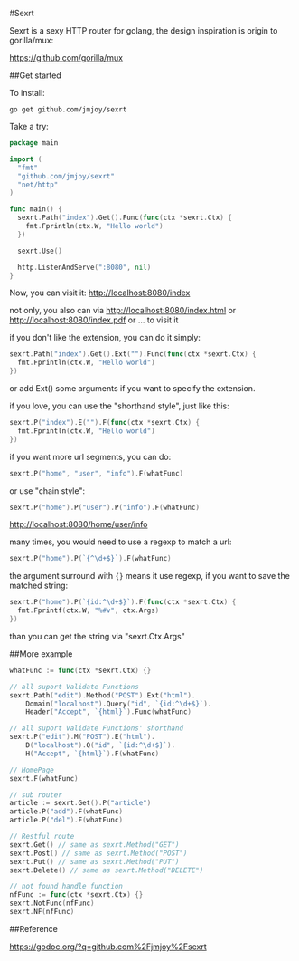 #Sexrt

Sexrt is a sexy HTTP router for golang, the design inspiration is origin to gorilla/mux:

https://github.com/gorilla/mux

##Get started

To install:

    go get github.com/jmjoy/sexrt

Take a try:

```go
package main

import (
  "fmt"
  "github.com/jmjoy/sexrt"
  "net/http"
)

func main() {
  sexrt.Path("index").Get().Func(func(ctx *sexrt.Ctx) {
    fmt.Fprintln(ctx.W, "Hello world")
  })

  sexrt.Use()

  http.ListenAndServe(":8080", nil)
}
```

Now, you can visit it: [http://localhost:8080/index]( "http://localhost:8080/index")

not only, you also can via [http://localhost:8080/index.html]( "http://localhost:8080/index.html") or
[http://localhost:8080/index.pdf]( "http://localhost:8080/index.pdf") or ... to visit it

if you don't like the extension, you can do it simply:

```go
sexrt.Path("index").Get().Ext("").Func(func(ctx *sexrt.Ctx) {
  fmt.Fprintln(ctx.W, "Hello world")
})
```

or add Ext() some arguments if you want to specify the extension.

if you love, you can use the "shorthand style", just like this:

```go
sexrt.P("index").E("").F(func(ctx *sexrt.Ctx) {
  fmt.Fprintln(ctx.W, "Hello world")
})
```

if you want more url segments, you can do:

```go
sexrt.P("home", "user", "info").F(whatFunc)
```

or use "chain style":

```go
sexrt.P("home").P("user").P("info").F(whatFunc)
```
[http://localhost:8080/home/user/info]( "http://localhost:8080/home/user/info")

many times, you would need to use a regexp to match a url:

```go
sexrt.P("home").P(`{^\d+$}`).F(whatFunc)
```

the argument surround with `{}` means it use regexp, if you want to save the matched string:

```go
sexrt.P("home").P(`{id:^\d+$}`).F(func(ctx *sexrt.Ctx) {
  fmt.Fprintf(ctx.W, "%#v", ctx.Args)
})
```

than you can get the string via "sexrt.Ctx.Args"

##More example

```go
whatFunc := func(ctx *sexrt.Ctx) {}

// all suport Validate Functions
sexrt.Path("edit").Method("POST").Ext("html").
    Domain("localhost").Query("id", `{id:^\d+$}`).
    Header("Accept", `{html}`).Func(whatFunc)

// all suport Validate Functions' shorthand
sexrt.P("edit").M("POST").E("html").
    D("localhost").Q("id", `{id:^\d+$}`).
    H("Accept", `{html}`).F(whatFunc)

// HomePage
sexrt.F(whatFunc)

// sub router
article := sexrt.Get().P("article")
article.P("add").F(whatFunc)
article.P("del").F(whatFunc)

// Restful route
sexrt.Get() // same as sexrt.Method("GET")
sexrt.Post() // same as sexrt.Method("POST")
sexrt.Put() // same as sexrt.Method("PUT")
sexrt.Delete() // same as sexrt.Method("DELETE")

// not found handle function
nfFunc := func(ctx *sexrt.Ctx) {}
sexrt.NotFunc(nfFunc)
sexrt.NF(nfFunc)
```

##Reference

https://godoc.org/?q=github.com%2Fjmjoy%2Fsexrt
